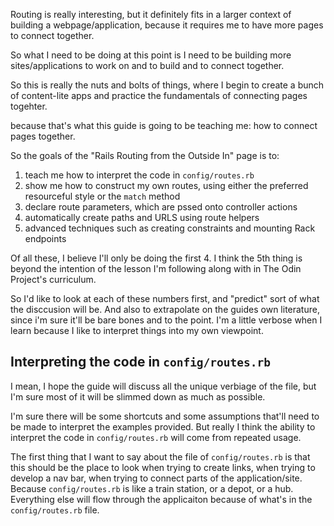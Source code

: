 Routing is really interesting, but it definitely fits in a larger context of building a webpage/application, because it requires me to have more pages to connect together. 

So what I need to be doing at this point is I need to be building more sites/applications to work on and to build and to connect together. 

So this is really the nuts and bolts of things, where I begin to create a bunch of content-lite apps and practice the fundamentals of connecting pages togehter. 

because that's what this guide is going to be teaching me: how to connect pages together. 

So the goals of the "Rails Routing from the Outside In" page is to: 

1. teach me how to interpret the code in `config/routes.rb`
2. show me how to construct my own routes, using either the preferred resourceful style or the `match` method
3. declare route parameters, which are pssed onto controller actions
4. automatically create paths and URLS using route helpers
5. advanced techniques such as creating constraints and mounting Rack endpoints

Of all these, I believe I'll only be doing the first 4. I think the 5th thing is beyond the intention of the lesson I'm following along with in The Odin Project's curriculum. 

So I'd like to look at each of these numbers first, and "predict" sort of what the disccusion will be. And also to extrapolate on the guides own literature, since i'm sure it'll be bare bones and to the point. I'm a little verbose when I learn because I like to interpret things into my own viewpoint. 

## Interpreting the code in `config/routes.rb`
I mean, I hope the guide will discuss all the unique verbiage of the file, but I'm sure most of it will be slimmed down as much as possible. 

I'm sure there will be some shortcuts and some assumptions that'll need to be made to interpret the examples provided. But really I think the ability to interpret the code in `config/routes.rb` will come from repeated usage. 

The first thing that I want to say about the file of `config/routes.rb` is that this should be the place to look when trying to create links, when trying to develop a nav bar, when trying to connect parts of the application/site. Because `config/routes.rb` is like a train station, or a depot, or a hub. Everything else will flow through the applicaiton because of what's in the `config/routes.rb` file. 

